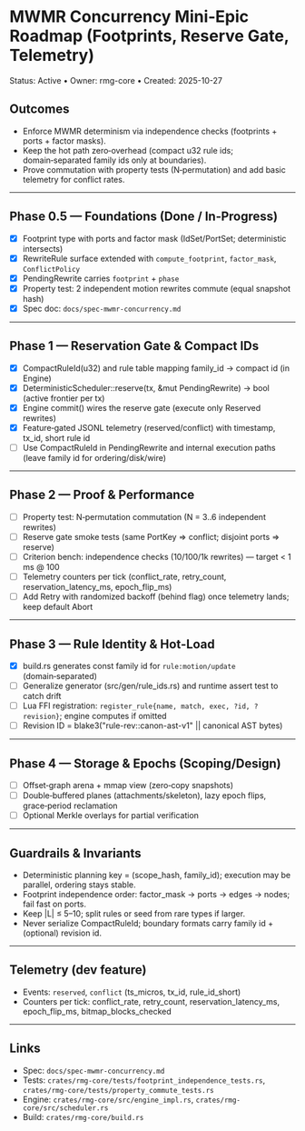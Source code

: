 # MWMR Concurrency Mini‑Epic Roadmap (Footprints, Reserve Gate, Telemetry)

Status: Active • Owner: rmg-core • Created: 2025-10-27

## Outcomes
- Enforce MWMR determinism via independence checks (footprints + ports + factor masks).
- Keep the hot path zero‑overhead (compact u32 rule ids; domain‑separated family ids only at boundaries).
- Prove commutation with property tests (N‑permutation) and add basic telemetry for conflict rates.

---

## Phase 0.5 — Foundations (Done / In‑Progress)
- [x] Footprint type with ports and factor mask (IdSet/PortSet; deterministic intersects)
- [x] RewriteRule surface extended with `compute_footprint`, `factor_mask`, `ConflictPolicy`
- [x] PendingRewrite carries `footprint` + `phase`
- [x] Property test: 2 independent motion rewrites commute (equal snapshot hash)
- [x] Spec doc: `docs/spec-mwmr-concurrency.md`

---

## Phase 1 — Reservation Gate & Compact IDs
- [x] CompactRuleId(u32) and rule table mapping family_id → compact id (in Engine)
- [x] DeterministicScheduler::reserve(tx, &mut PendingRewrite) → bool (active frontier per tx)
- [x] Engine commit() wires the reserve gate (execute only Reserved rewrites)
- [x] Feature‑gated JSONL telemetry (reserved/conflict) with timestamp, tx_id, short rule id
- [ ] Use CompactRuleId in PendingRewrite and internal execution paths (leave family id for ordering/disk/wire)

---

## Phase 2 — Proof & Performance
- [ ] Property test: N‑permutation commutation (N = 3..6 independent rewrites)
- [ ] Reserve gate smoke tests (same PortKey ⇒ conflict; disjoint ports ⇒ reserve)
- [ ] Criterion bench: independence checks (10/100/1k rewrites) — target < 1 ms @ 100
- [ ] Telemetry counters per tick (conflict_rate, retry_count, reservation_latency_ms, epoch_flip_ms)
- [ ] Add Retry with randomized backoff (behind flag) once telemetry lands; keep default Abort

---

## Phase 3 — Rule Identity & Hot‑Load
- [x] build.rs generates const family id for `rule:motion/update` (domain‑separated)
- [ ] Generalize generator (src/gen/rule_ids.rs) and runtime assert test to catch drift
- [ ] Lua FFI registration: `register_rule{name, match, exec, ?id, ?revision}`; engine computes if omitted
- [ ] Revision ID = blake3("rule-rev:<lang>:canon-ast-v1" || canonical AST bytes)

---

 
## Phase 4 — Storage & Epochs (Scoping/Design)
- [ ] Offset‑graph arena + mmap view (zero‑copy snapshots)
- [ ] Double‑buffered planes (attachments/skeleton), lazy epoch flips, grace‑period reclamation
- [ ] Optional Merkle overlays for partial verification

---

## Guardrails & Invariants
- Deterministic planning key = (scope_hash, family_id); execution may be parallel, ordering stays stable.
- Footprint independence order: factor_mask → ports → edges → nodes; fail fast on ports.
- Keep |L| ≤ 5–10; split rules or seed from rare types if larger.
- Never serialize CompactRuleId; boundary formats carry family id + (optional) revision id.

---

## Telemetry (dev feature)
- Events: `reserved`, `conflict` (ts_micros, tx_id, rule_id_short)
- Counters per tick: conflict_rate, retry_count, reservation_latency_ms, epoch_flip_ms, bitmap_blocks_checked

---

## Links
- Spec: `docs/spec-mwmr-concurrency.md`
- Tests: `crates/rmg-core/tests/footprint_independence_tests.rs`, `crates/rmg-core/tests/property_commute_tests.rs`
- Engine: `crates/rmg-core/src/engine_impl.rs`, `crates/rmg-core/src/scheduler.rs`
- Build: `crates/rmg-core/build.rs`
